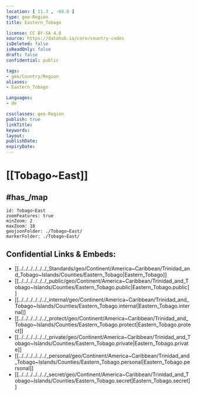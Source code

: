 ```yaml
---
location: [ 11.3 , -60.6 ] 
type: geo-Region
title: Eastern_Tobago

license: CC BY-SA 4.0
source: https://datahub.io/core/country-codes
isDeleted: false
isReadOnly: false
draft: false
confidential: public

tags:
- geo/Country/Region
aliases:
- Eastern_Tobago

Languages:
- de

cssclasses: geo-Region
publish: true
linkTitle: 
keywords: 
layout: 
publishDate: 
expiryDate: 
---
```


# [[Tobago~East]] 

## #has_/map  


```leaflet
id: Tobago~East
zoomFeatures: true 
minZoom: 2 
maxZoom: 18
geojsonFolder: ./Tobago~East/
markerFolder: ./Tobago~East/
```


## Confidential Links & Embeds: 
- [[../../../../../../_Standards/geo/Continent/America~Caribbean/Trinidad_and_Tobago~Islands/Counties/Eastern_Tobago|Eastern_Tobago]] 
- [[../../../../../../_public/geo/Continent/America~Caribbean/Trinidad_and_Tobago~Islands/Counties/Eastern_Tobago.public|Eastern_Tobago.public]] 
- [[../../../../../../_internal/geo/Continent/America~Caribbean/Trinidad_and_Tobago~Islands/Counties/Eastern_Tobago.internal|Eastern_Tobago.internal]] 
- [[../../../../../../_protect/geo/Continent/America~Caribbean/Trinidad_and_Tobago~Islands/Counties/Eastern_Tobago.protect|Eastern_Tobago.protect]] 
- [[../../../../../../_private/geo/Continent/America~Caribbean/Trinidad_and_Tobago~Islands/Counties/Eastern_Tobago.private|Eastern_Tobago.private]] 
- [[../../../../../../_personal/geo/Continent/America~Caribbean/Trinidad_and_Tobago~Islands/Counties/Eastern_Tobago.personal|Eastern_Tobago.personal]] 
- [[../../../../../../_secret/geo/Continent/America~Caribbean/Trinidad_and_Tobago~Islands/Counties/Eastern_Tobago.secret|Eastern_Tobago.secret]] 

